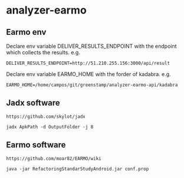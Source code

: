 # analyzer-earmo

## Earmo env

Declare env variable DELIVER_RESULTS_ENDPOINT with the endpoint which collects the results.
e.g.

```
DELIVER_RESULTS_ENDPOINT=http://51.210.255.156:3000/api/result
```

Declare env variable EARMO_HOME with the forder of kadabra.
e.g.

```
EARMO_HOME=/home/campos/git/greenstamp/analyzer-earmo-api/kadabra
```


## Jadx software

``` https://github.com/skylot/jadx ```

``` jadx ApkPath -d OutputFolder -j 8 ```


## Earmo software

``` https://github.com/moar82/EARMO/wiki ```

``` java -jar RefactoringStandarStudyAndroid.jar conf.prop ```

